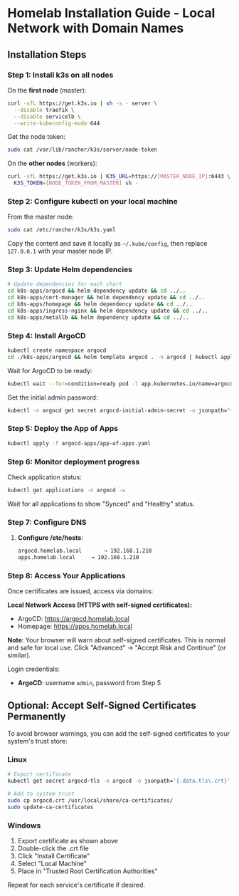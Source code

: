 # Homelab Installation Guide - Local Network with Domain Names

## Installation Steps

### Step 1: Install k3s on all nodes

On the **first node** (master):
```bash
curl -sfL https://get.k3s.io | sh -s - server \
  --disable traefik \
  --disable servicelb \
  --write-kubeconfig-mode 644
```

Get the node token:
```bash
sudo cat /var/lib/rancher/k3s/server/node-token
```

On the **other nodes** (workers):
```bash
curl -sfL https://get.k3s.io | K3S_URL=https://[MASTER_NODE_IP]:6443 \
  K3S_TOKEN=[NODE_TOKEN_FROM_MASTER] sh -
```

### Step 2: Configure kubectl on your local machine

From the master node:
```bash
sudo cat /etc/rancher/k3s/k3s.yaml
```

Copy the content and save it locally as `~/.kube/config`, then replace `127.0.0.1` with your master node IP.

### Step 3: Update Helm dependencies

```bash
# Update dependencies for each chart
cd k8s-apps/argocd && helm dependency update && cd ../..
cd k8s-apps/cert-manager && helm dependency update && cd ../..
cd k8s-apps/homepage && helm dependency update && cd ../..
cd k8s-apps/ingress-nginx && helm dependency update && cd ../..
cd k8s-apps/metallb && helm dependency update && cd ../..
```

### Step 4: Install ArgoCD

```bash
kubectl create namespace argocd
cd ./k8s-apps/argocd && helm template argocd . -n argocd | kubectl apply -n argocd -f -
```

Wait for ArgoCD to be ready:
```bash
kubectl wait --for=condition=ready pod -l app.kubernetes.io/name=argocd-server -n argocd --timeout=300s
```

Get the initial admin password:
```bash
kubectl -n argocd get secret argocd-initial-admin-secret -o jsonpath="{.data.password}" | base64 -d
```

### Step 5: Deploy the App of Apps

```bash
kubectl apply -f argocd-apps/app-of-apps.yaml
```

### Step 6: Monitor deployment progress

Check application status:
```bash
kubectl get applications -n argocd -w
```

Wait for all applications to show "Synced" and "Healthy" status.

### Step 7: Configure DNS

1. **Configure /etc/hosts**:
     ```bash
     argocd.homelab.local       → 192.168.1.210
     apps.homelab.local     → 192.168.1.210
     ```

### Step 8: Access Your Applications

Once certificates are issued, access via domains:

**Local Network Access (HTTPS with self-signed certificates):**
- ArgoCD: https://argocd.homelab.local
- Homepage: https://apps.homelab.local

**Note**: Your browser will warn about self-signed certificates. This is normal and safe for local use. Click "Advanced" → "Accept Risk and Continue" (or similar).

Login credentials:
- **ArgoCD**: username `admin`, password from Step 5

## Optional: Accept Self-Signed Certificates Permanently

To avoid browser warnings, you can add the self-signed certificates to your system's trust store:

### Linux
```bash
# Export certificate
kubectl get secret argocd-tls -n argocd -o jsonpath='{.data.tls\.crt}' | base64 -d > argocd.crt

# Add to system trust
sudo cp argocd.crt /usr/local/share/ca-certificates/
sudo update-ca-certificates
```

### Windows
1. Export certificate as shown above
2. Double-click the .crt file
3. Click "Install Certificate"
4. Select "Local Machine"
5. Place in "Trusted Root Certification Authorities"

Repeat for each service's certificate if desired.